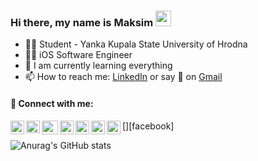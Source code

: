 ### Hi there, my name is Maksim <img src="https://media.giphy.com/media/hvRJCLFzcasrR4ia7z/giphy.gif" width="25px">
- 🧑‍🎓 Student - Yanka Kupala State University of Hrodna
- 👨‍💻 iOS Software Engineer
- 🧠 I am currently learning everything
- 📫 How to reach me: [LinkedIn][linkedin] or say 👋 on [Gmail](mailto:dassive_mick@mail.ru)

#### 🔗 Connect with me:

[<img align="left" alt="vibhorchaudhary | LinkedIn" width="22px" height="22px" src="https://image.flaticon.com/icons/png/512/174/174857.png" />][linkedin]
[<img align="left" alt="vibhorchaudhary | Gmail" width="22px" height="20px" src="https://upload.wikimedia.org/wikipedia/commons/thumb/7/7e/Gmail_icon_%282020%29.svg/512px-Gmail_icon_%282020%29.svg.png" />][gmail]
[<img align="left" alt="vibhorchaudhary | VK" width="26px" height="22px" src="https://cdn.worldvectorlogo.com/logos/vk-com-logo.svg" />][vk]
[<img align="left" alt="vibhorchaudhary | Instagram" width="22px" height="22px" src="https://upload.wikimedia.org/wikipedia/commons/thumb/a/a5/Instagram_icon.png/2048px-Instagram_icon.png" />][instagram]
[<img align="left" alt="vibhorchaudhary | Facebook" width="22px" height="22px"  src="https://upload.wikimedia.org/wikipedia/commons/thumb/f/fb/Facebook_icon_2013.svg/2048px-Facebook_icon_2013.svg.png" />][facebook]
[<img align="left" alt="vibhorchaudhary | Telegram" width="22px" height="22px"  src="https://upload.wikimedia.org/wikipedia/commons/thumb/8/82/Telegram_logo.svg/1024px-Telegram_logo.svg.png" />][telegram]
[<img align="left" alt="vibhorchaudhary | Steam" width="22px" height="22px" src="https://upload.wikimedia.org/wikipedia/commons/thumb/8/83/Steam_icon_logo.svg/2048px-Steam_icon_logo.svg.png" />][steam]
<br/>

![Anurag's GitHub stats](https://github-readme-stats.vercel.app/api?username=PankiHoy&show_icons=true&)

<!-- BLOG-POST-LIST:END -->
[gmail]: mailto:dassive_mick@mail.ru
[linkedin]: https://www.linkedin.com/in/dassivemick/
[instagram]: https://www.instagram.com/artem.sakovich_/
[vk]: https://vk.com/dassivemick
[telegram]: https://t.me/zdarovanaprimer
[steam]: https://steamcommunity.com/id/dobrepochantok/



